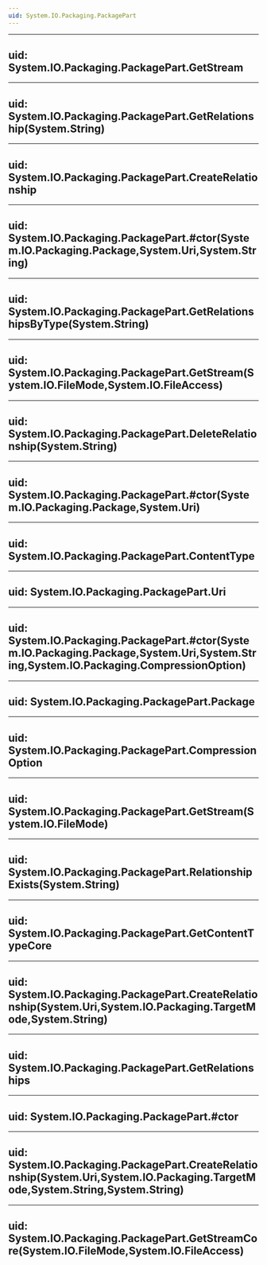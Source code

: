 ```yaml
---
uid: System.IO.Packaging.PackagePart
---
```


---
uid: System.IO.Packaging.PackagePart.GetStream
---

---
uid: System.IO.Packaging.PackagePart.GetRelationship(System.String)
---

---
uid: System.IO.Packaging.PackagePart.CreateRelationship
---

---
uid: System.IO.Packaging.PackagePart.#ctor(System.IO.Packaging.Package,System.Uri,System.String)
---

---
uid: System.IO.Packaging.PackagePart.GetRelationshipsByType(System.String)
---

---
uid: System.IO.Packaging.PackagePart.GetStream(System.IO.FileMode,System.IO.FileAccess)
---

---
uid: System.IO.Packaging.PackagePart.DeleteRelationship(System.String)
---

---
uid: System.IO.Packaging.PackagePart.#ctor(System.IO.Packaging.Package,System.Uri)
---

---
uid: System.IO.Packaging.PackagePart.ContentType
---

---
uid: System.IO.Packaging.PackagePart.Uri
---

---
uid: System.IO.Packaging.PackagePart.#ctor(System.IO.Packaging.Package,System.Uri,System.String,System.IO.Packaging.CompressionOption)
---

---
uid: System.IO.Packaging.PackagePart.Package
---

---
uid: System.IO.Packaging.PackagePart.CompressionOption
---

---
uid: System.IO.Packaging.PackagePart.GetStream(System.IO.FileMode)
---

---
uid: System.IO.Packaging.PackagePart.RelationshipExists(System.String)
---

---
uid: System.IO.Packaging.PackagePart.GetContentTypeCore
---

---
uid: System.IO.Packaging.PackagePart.CreateRelationship(System.Uri,System.IO.Packaging.TargetMode,System.String)
---

---
uid: System.IO.Packaging.PackagePart.GetRelationships
---

---
uid: System.IO.Packaging.PackagePart.#ctor
---

---
uid: System.IO.Packaging.PackagePart.CreateRelationship(System.Uri,System.IO.Packaging.TargetMode,System.String,System.String)
---

---
uid: System.IO.Packaging.PackagePart.GetStreamCore(System.IO.FileMode,System.IO.FileAccess)
---
